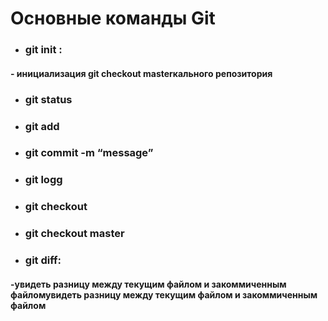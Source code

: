 # Основные команды Git

* ### git init :
#### - инициализация git checkout masterкального репозитория

* ### git status 

 * ### git add 

* ### git commit -m “message” 

* ### git logg 

* ### git checkout

* ### git checkout master

* ### git diff:
#### -увидеть разницу между текущим файлом и закоммиченным файломувидеть разницу между текущим файлом и закоммиченным файлом
